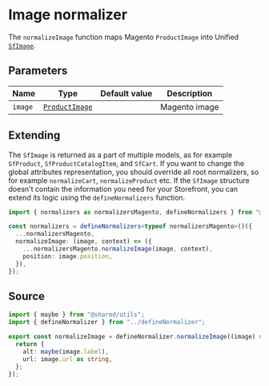 # Image normalizer

The `normalizeImage` function maps Magento `ProductImage` into Unified [`SfImage`](/unified-data-layer/unified-data-model#sfimage).

## Parameters

| Name    | Type                                                                                          | Default value | Description   |
| ------- | --------------------------------------------------------------------------------------------- | ------------- | ------------- |
| `image` | [`ProductImage`](https://docs.alokai.com/integrations/magento/api/magento-types/ProductImage) |               | Magento image |

## Extending

The `SfImage` is returned as a part of multiple models, as for example `SfProduct`, `SfProductCatalogItem`, and `SfCart`. If you want to change the global attributes representation, you should override all root normalizers, so for example `normalizeCart`, `normalizeProduct` etc. If the `SfImage` structure doesn't contain the information you need for your Storefront, you can extend its logic using the `defineNormalizers` function.

```ts
import { normalizers as normalizersMagento, defineNormalizers } from "@vsf-enterprise/unified-api-magento";

const normalizers = defineNormalizers<typeof normalizersMagento>()({
  ...normalizersMagento,
  normalizeImage: (image, context) => ({
    ...normalizersMagento.normalizeImage(image, context),
    position: image.position,
  }),
});
```

## Source

```ts [image.ts]
import { maybe } from "@shared/utils";
import { defineNormalizer } from "../defineNormalizer";

export const normalizeImage = defineNormalizer.normalizeImage((image) => {
  return {
    alt: maybe(image.label),
    url: image.url as string,
  };
});
```
